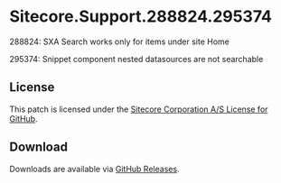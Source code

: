 # Sitecore.Support.288824.295374
288824: SXA Search works only for items under site Home

295374: Snippet component nested datasources are not searchable

## License  
This patch is licensed under the [Sitecore Corporation A/S License for GitHub](https://github.com/sitecoresupport/Sitecore.Support.288824.295374/blob/master/LICENSE).  

## Download  
Downloads are available via [GitHub Releases](https://github.com/sitecoresupport/Sitecore.Support.288824.295374/releases).  
